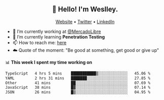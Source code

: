 <h2 align="center">👋 Hello! I'm Weslley.</h2>
<p align="center">
  <a href="http://weslleyneri.com.br">Website</a> •
  <a href="https://twitter.com/Weslley_Neri">Twitter</a> •
  <a href="https://www.linkedin.com/in/weslley-neri-3658908b">LinkedIn</a>
</p>


- 🔭 I’m currently working at [@MercadoLibre](https://github.com/mercadolibre)
- 🌱 I’m currently learning **Penetration Testing**
- 📫 How to reach me: [here](mailto:weslley39@gmail.com)
- ☁️ Quote of the moment: "Be good at something, get good or give up"

📊 **This week I spent my time working on**
<!--START_SECTION:waka-->

```txt
TypeScript   4 hrs 5 mins    ███████████▒░░░░░░░░░░░░░   45.06 %
YAML         2 hrs 31 mins   ███████░░░░░░░░░░░░░░░░░░   27.85 %
Other        41 mins         ██░░░░░░░░░░░░░░░░░░░░░░░   07.69 %
JavaScript   38 mins         █▓░░░░░░░░░░░░░░░░░░░░░░░   07.14 %
JSON         26 mins         █▒░░░░░░░░░░░░░░░░░░░░░░░   04.95 %
```

<!--END_SECTION:waka-->

<!-- Inspired by https://github.com/gruselhaus/gruselhaus -->
